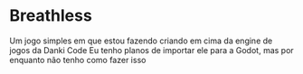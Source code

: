 # Breathless
Um jogo simples em que estou fazendo criando em cima da engine de jogos da Danki Code
Eu tenho planos de importar ele para a Godot, mas por enquanto não tenho como fazer isso
